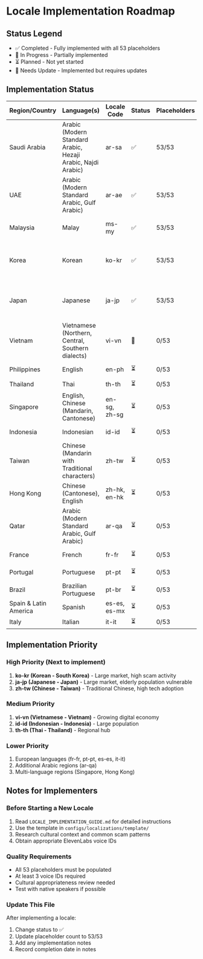 # Locale Implementation Roadmap

## Status Legend
- ✅ Completed - Fully implemented with all 53 placeholders
- 🚧 In Progress - Partially implemented
- ⏳ Planned - Not yet started
- 🔄 Needs Update - Implemented but requires updates

## Implementation Status

| Region/Country      | Language(s)                                                      | Locale Code | Status | Placeholders | Implementation Notes |
|---------------------|------------------------------------------------------------------|-------------|--------|--------------|---------------------|
| Saudi Arabia        | Arabic (Modern Standard Arabic, Hezaji Arabic, Najdi Arabic)    | ar-sa       | ✅      | 53/53        | Completed with full placeholder coverage |
| UAE                 | Arabic (Modern Standard Arabic, Gulf Arabic)                    | ar-ae       | ✅      | 53/53        | Completed with full placeholder coverage |
| Malaysia            | Malay                                                            | ms-my       | ✅      | 53/53        | Completed with full placeholder coverage |
| Korea               | Korean                                                           | ko-kr       | ✅      | 53/53        | Completed 2025-08-04 - Researched with web search |
| Japan               | Japanese                                                         | ja-jp       | ✅      | 53/53        | Completed 2025-08-04 - Researched with web search |
| Vietnam             | Vietnamese (Northern, Central, Southern dialects)               | vi-vn       | 🚧      | 0/53         | In Progress - 2025-08-04 |
| Philippines         | English                                                          | en-ph       | ⏳      | 0/53         | Use Philippine English |
| Thailand            | Thai                                                             | th-th       | ⏳      | 0/53         | - |
| Singapore           | English, Chinese (Mandarin, Cantonese)                          | en-sg, zh-sg| ⏳      | 0/53         | Multi-language support needed |
| Indonesia           | Indonesian                                                       | id-id       | ⏳      | 0/53         | Large population |
| Taiwan              | Chinese (Mandarin with Traditional characters)                  | zh-tw       | ⏳      | 0/53         | Traditional Chinese |
| Hong Kong           | Chinese (Cantonese), English                                     | zh-hk, en-hk| ⏳      | 0/53         | Cantonese primary |
| Qatar               | Arabic (Modern Standard Arabic, Gulf Arabic)                    | ar-qa       | ⏳      | 0/53         | Similar to UAE Arabic |
| France              | French                                                           | fr-fr       | ⏳      | 0/53         | European market |
| Portugal            | Portuguese                                                       | pt-pt       | ⏳      | 0/53         | European Portuguese |
| Brazil              | Brazilian Portuguese                                             | pt-br       | ⏳      | 0/53         | Different from pt-pt |
| Spain & Latin America | Spanish                                                       | es-es, es-mx| ⏳      | 0/53         | Regional variations |
| Italy               | Italian                                                          | it-it       | ⏳      | 0/53         | - |

## Implementation Priority

### High Priority (Next to implement)
1. **ko-kr (Korean - South Korea)** - Large market, high scam activity
2. **ja-jp (Japanese - Japan)** - Large market, elderly population vulnerable
3. **zh-tw (Chinese - Taiwan)** - Traditional Chinese, high tech adoption

### Medium Priority
1. **vi-vn (Vietnamese - Vietnam)** - Growing digital economy
2. **id-id (Indonesian - Indonesia)** - Large population
3. **th-th (Thai - Thailand)** - Regional hub

### Lower Priority
1. European languages (fr-fr, pt-pt, es-es, it-it)
2. Additional Arabic regions (ar-qa)
3. Multi-language regions (Singapore, Hong Kong)

## Notes for Implementers

### Before Starting a New Locale
1. Read `LOCALE_IMPLEMENTATION_GUIDE.md` for detailed instructions
2. Use the template in `configs/localizations/template/`
3. Research cultural context and common scam patterns
4. Obtain appropriate ElevenLabs voice IDs

### Quality Requirements
- All 53 placeholders must be populated
- At least 3 voice IDs required
- Cultural appropriateness review needed
- Test with native speakers if possible

### Update This File
After implementing a locale:
1. Change status to ✅
2. Update placeholder count to 53/53
3. Add any implementation notes
4. Record completion date in notes